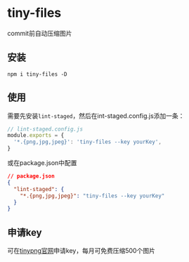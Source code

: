 # tiny-files
commit前自动压缩图片
## 安装
```
npm i tiny-files -D
```
## 使用
需要先安装`lint-staged`，然后在int-staged.config.js添加一条：
``` js
// lint-staged.config.js
module.exports = {
  '*.{png,jpg,jpeg}': 'tiny-files --key yourKey',
}
```
或在package.json中配置
```json
// package.json
{
  "lint-staged": {
    "*.{png,jpg,jpeg}": "tiny-files --key yourKey"
  }
}
```
## 申请key
可在[tinypng官网](https://tinypng.com/developers)申请key，每月可免费压缩500个图片
